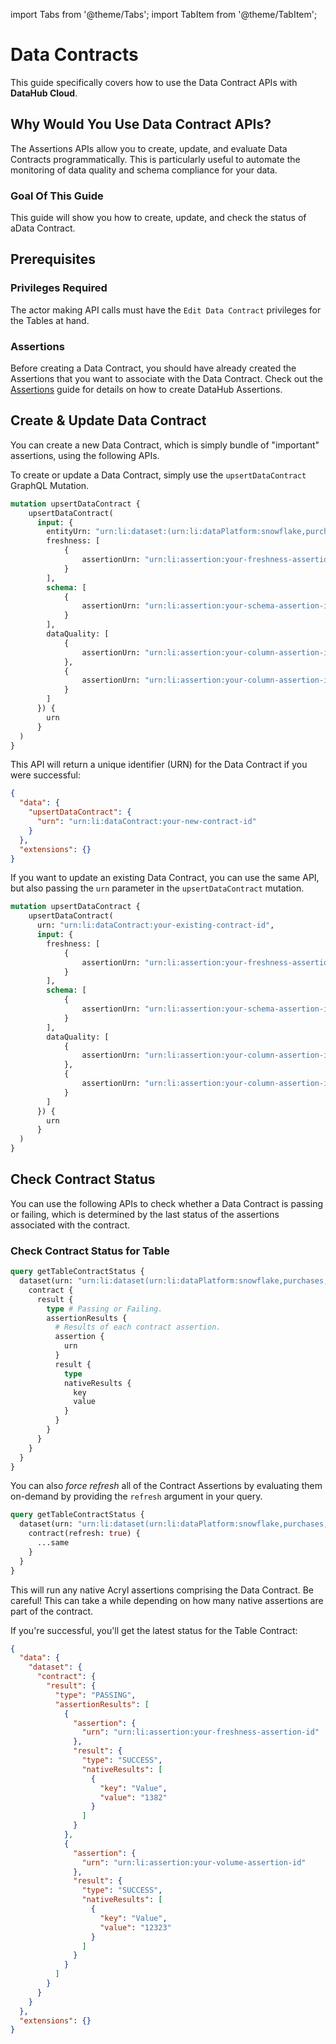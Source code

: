 import Tabs from '@theme/Tabs';
import TabItem from '@theme/TabItem';

# Data Contracts

<FeatureAvailability saasOnly />

This guide specifically covers how to use the Data Contract APIs with **DataHub Cloud**.

## Why Would You Use Data Contract APIs?

The Assertions APIs allow you to create, update, and evaluate Data Contracts programmatically. This is particularly
useful to automate the monitoring of data quality and schema compliance for your data.

### Goal Of This Guide

This guide will show you how to create, update, and check the status of aData Contract.

## Prerequisites

### Privileges Required

The actor making API calls must have the `Edit Data Contract` privileges for the Tables at hand.

### Assertions

Before creating a Data Contract, you should have already created the Assertions that you want to associate with the Data Contract.
Check out the [Assertions](/docs/api/tutorials/assertions.md) guide for details on how to create DataHub Assertions.

## Create & Update Data Contract

You can create a new Data Contract, which is simply bundle of "important" assertions, using the following APIs.

<Tabs>
<TabItem value="graphql" label="GraphQL" default>

To create or update a Data Contract, simply use the `upsertDataContract` GraphQL Mutation.

```graphql
mutation upsertDataContract {
    upsertDataContract(
      input: {
        entityUrn: "urn:li:dataset:(urn:li:dataPlatform:snowflake,purchases,PROD)", # Table to Create Contract for
        freshness: [
            {
                assertionUrn: "urn:li:assertion:your-freshness-assertion-id",
            }
        ],
        schema: [
            {
                assertionUrn: "urn:li:assertion:your-schema-assertion-id",
            }
        ],
        dataQuality: [
            {
                assertionUrn: "urn:li:assertion:your-column-assertion-id-1",
            },
            {
                assertionUrn: "urn:li:assertion:your-column-assertion-id-2",
            }
        ]
      }) {
        urn
      }
  )
}
```

This API will return a unique identifier (URN) for the Data Contract if you were successful:

```json
{
  "data": {
    "upsertDataContract": {
      "urn": "urn:li:dataContract:your-new-contract-id"
    }
  },
  "extensions": {}
}
```

If you want to update an existing Data Contract, you can use the same API, but also passing the `urn` parameter in the
`upsertDataContract` mutation.

```graphql
mutation upsertDataContract {
    upsertDataContract(
      urn: "urn:li:dataContract:your-existing-contract-id",
      input: {
        freshness: [
            {
                assertionUrn: "urn:li:assertion:your-freshness-assertion-id",
            }
        ],
        schema: [
            {
                assertionUrn: "urn:li:assertion:your-schema-assertion-id",
            }
        ],
        dataQuality: [
            {
                assertionUrn: "urn:li:assertion:your-column-assertion-id-1",
            },
            {
                assertionUrn: "urn:li:assertion:your-column-assertion-id-2",
            }
        ]
      }) {
        urn
      }
  )
}
```

</TabItem>
</Tabs>

## Check Contract Status

You can use the following APIs to check whether a Data Contract is passing or failing, which is determined
by the last status of the assertions associated with the contract.

<Tabs>

<TabItem value="graphql" label="GraphQL" default>

### Check Contract Status for Table

```graphql
query getTableContractStatus {
  dataset(urn: "urn:li:dataset(urn:li:dataPlatform:snowflake,purchases,PROD") {
    contract {
      result {
        type # Passing or Failing.
        assertionResults {
          # Results of each contract assertion.
          assertion {
            urn
          }
          result {
            type
            nativeResults {
              key
              value
            }
          }
        }
      }
    }
  }
}
```

You can also _force refresh_ all of the Contract Assertions by evaluating them on-demand by providing the `refresh` argument
in your query.

```graphql
query getTableContractStatus {
  dataset(urn: "urn:li:dataset(urn:li:dataPlatform:snowflake,purchases,PROD") {
    contract(refresh: true) {
      ...same
    }
  }
}
```

This will run any native Acryl assertions comprising the Data Contract. Be careful! This can take a while depending on how many native assertions are part of the contract.

If you're successful, you'll get the latest status for the Table Contract:

```json
{
  "data": {
    "dataset": {
      "contract": {
        "result": {
          "type": "PASSING",
          "assertionResults": [
            {
              "assertion": {
                "urn": "urn:li:assertion:your-freshness-assertion-id"
              },
              "result": {
                "type": "SUCCESS",
                "nativeResults": [
                  {
                    "key": "Value",
                    "value": "1382"
                  }
                ]
              }
            },
            {
              "assertion": {
                "urn": "urn:li:assertion:your-volume-assertion-id"
              },
              "result": {
                "type": "SUCCESS",
                "nativeResults": [
                  {
                    "key": "Value",
                    "value": "12323"
                  }
                ]
              }
            }
          ]
        }
      }
    }
  },
  "extensions": {}
}
```

</TabItem>

</Tabs>
